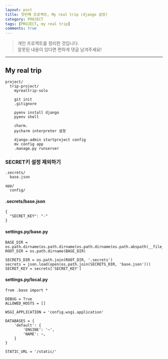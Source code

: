 ```yaml
---
layout: post
title: 첫번째 프로젝트, My real trip (django 설정)
category: PROJECT
tags: [PROJECT, my real trip]
comments: true
---
```


> 개인 프로젝트를 정리한 것입니다.     
잘못된 내용이 있다면 편하게 댓글 남겨주세요!    

<hr>

## My real trip

```
project/
  trip-project/
    myrealtrip-solo

    git init
    .gitignore

    pyenv install django
    pyenv shell

    charm.
    pycharm interpreter 설정

    django-admin startproject config
    mv config app
    .manage.py runserver
```

### SECRET키 설정 제외하기

```
.secrets/
  base.json

app/
  config/
```

#### .secrets/base.json

```
{
  "SECRET_KEY": "-"
}
```

#### settings.py/base.py

```
BASE_DIR = os.path.dirname(os.path.dirname(os.path.dirname(os.path.abspath(__file__))))
ROOT_DIR = os.path.dirname(BASE_DIR)

SECRETS_DIR = os.path.join(ROOT_DIR, '.secrets')
secrets = json.load(open(os.path.join(SECRETS_DIR, 'base.json')))
SECRET_KEY = secrets['SECRET_KEY']
```

#### settings.py/local.py

```
from .base import *

DEBUG = True
ALLOWED_HOSTS = []

WSGI_APPLICATION = 'config.wsgi.application'

DATABASES = {
    'default': {
        'ENGINE': '~',
        'NAME': ~,
    }
}

STATIC_URL = '/static/'
```
